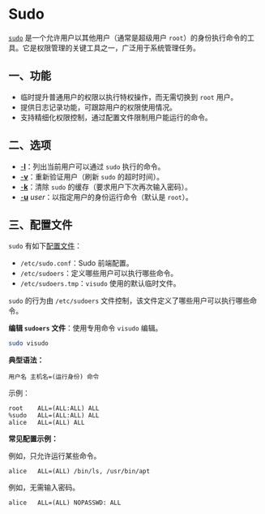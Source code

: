 # Sudo

[`sudo`](https://www.sudo.ws/docs/man/sudo.man/) 是一个允许用户以其他用户（通常是超级用户 `root`）的身份执行命令的工具。它是权限管理的关键工具之一，广泛用于系统管理任务。

## 一、功能

- 临时提升普通用户的权限以执行特权操作，而无需切换到 `root` 用户。
- 提供日志记录功能，可跟踪用户的权限使用情况。
- 支持精细化权限控制，通过配置文件限制用户能运行的命令。

## 二、选项

- [-**l**](https://www.sudo.ws/docs/man/sudo.man/#l)：列出当前用户可以通过 `sudo` 执行的命令。
- [-**v**](https://www.sudo.ws/docs/man/sudo.man/#v)：重新验证用户（刷新 `sudo` 的超时时间）。
- [-**k**](https://www.sudo.ws/docs/man/sudo.man/#k)：清除 `sudo` 的缓存（要求用户下次再次输入密码）。
- [-**u**](https://www.sudo.ws/docs/man/sudo.man/#u) *user*：以指定用户的身份运行命令（默认是 `root`）。

## 三、配置文件

`sudo` 有如下[配置文件](https://www.sudo.ws/docs/man/visudo.man/#FILES)：

- `/etc/sudo.conf`：Sudo 前端配置。
- `/etc/sudoers`：定义哪些用户可以执行哪些命令。
- `/etc/sudoers.tmp`：`visudo` 使用的默认临时文件。

`sudo` 的行为由 `/etc/sudoers` 文件控制，该文件定义了哪些用户可以执行哪些命令。

**编辑 `sudoers` 文件**：使用专用命令 `visudo` 编辑。

```sh
sudo visudo
```

**典型语法：**

```
用户名 主机名=(运行身份) 命令
```

示例：

```
root    ALL=(ALL:ALL) ALL
%sudo   ALL=(ALL:ALL) ALL
alice   ALL=(ALL) ALL
```

**常见配置示例：**

例如，只允许运行某些命令。

```
alice   ALL=(ALL) /bin/ls, /usr/bin/apt
```

例如，无需输入密码。

```
alice   ALL=(ALL) NOPASSWD: ALL
```

